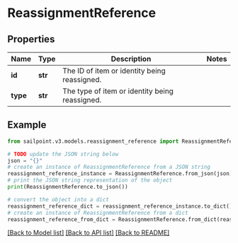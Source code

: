 # ReassignmentReference


## Properties

Name | Type | Description | Notes
------------ | ------------- | ------------- | -------------
**id** | **str** | The ID of item or identity being reassigned. | 
**type** | **str** | The type of item or identity being reassigned. | 

## Example

```python
from sailpoint.v3.models.reassignment_reference import ReassignmentReference

# TODO update the JSON string below
json = "{}"
# create an instance of ReassignmentReference from a JSON string
reassignment_reference_instance = ReassignmentReference.from_json(json)
# print the JSON string representation of the object
print(ReassignmentReference.to_json())

# convert the object into a dict
reassignment_reference_dict = reassignment_reference_instance.to_dict()
# create an instance of ReassignmentReference from a dict
reassignment_reference_from_dict = ReassignmentReference.from_dict(reassignment_reference_dict)
```
[[Back to Model list]](../README.md#documentation-for-models) [[Back to API list]](../README.md#documentation-for-api-endpoints) [[Back to README]](../README.md)


